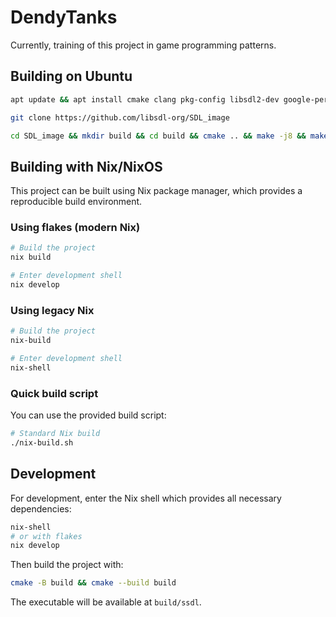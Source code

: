 # DendyTanks
Currently, training of this project in game programming patterns.

## Building on Ubuntu

```bash
apt update && apt install cmake clang pkg-config libsdl2-dev google-perftools libgtest-dev git 

git clone https://github.com/libsdl-org/SDL_image

cd SDL_image && mkdir build && cd build && cmake .. && make -j8 && make install
```

## Building with Nix/NixOS

This project can be built using Nix package manager, which provides a reproducible build environment.

### Using flakes (modern Nix)

```bash
# Build the project
nix build

# Enter development shell
nix develop
```

### Using legacy Nix

```bash
# Build the project
nix-build

# Enter development shell
nix-shell
```

### Quick build script

You can use the provided build script:

```bash
# Standard Nix build
./nix-build.sh
```

## Development

For development, enter the Nix shell which provides all necessary dependencies:

```bash
nix-shell
# or with flakes
nix develop
```

Then build the project with:

```bash
cmake -B build && cmake --build build
```

The executable will be available at `build/ssdl`.
